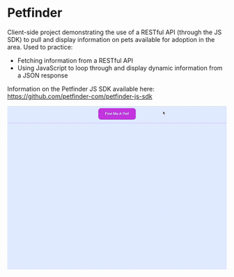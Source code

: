 # Petfinder

Client-side project demonstrating the use of a RESTful API (through the JS SDK) to pull and display information on pets available for adoption in the area. Used to practice:
- Fetching information from a RESTful API
- Using JavaScript to loop through and display dynamic information from a JSON response
  
Information on the Petfinder JS SDK available here: https://github.com/petfinder-com/petfinder-js-sdk

![petfinder-demo](https://github.com/aiboyles/petfinder/blob/main/petfindergif.gif)
